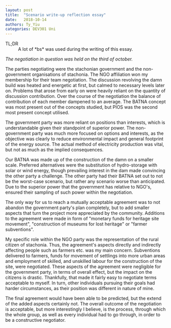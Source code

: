 ```yaml
---
layout: post
title:  "Scenario write-up reflection essay"
date:   2018-10-14
authors: Ty_Yiu
categories: DEV301 Uni 
---
```


<dl>
<dt>
TL;DR
</dt>
<dd>
A lot of *bs* was used during the writing of this essay.
</dd>
</dl> 

*The negotiation in question was held on the third of october.*

The parties negotiating were the stachonian government and the non-government organisations of stachonia.
The NGO affiliation won my membership for their team negotiation.
The discussion revolving the damn build was heated and energetic at first, but calmed to necessary levels later on. 
Problems that arose from early on were heavily reliant on the quantity of discussion contribution. 
Over the course of the negotiation the balance of contribution of each member dampened to an average.
The BATNA concept was most present out of the concepts studied, but PIOS was the second most present concept utilised.

The government party was more reliant on positions than interests, which is understandable given their standpoint of superior power. 
The non-government party was much more focused on options and interests, as the objective was clearly to reduce environmental impact and general footprint of the energy source.
The actual method of electricity production was vital, but not as much as the implied consequences.

Our BATNA was made up of the construction of the damn on a smaller scale. 
Preferred alternatives were the substitution of hydro-storage with solar or wind energy, though prevailing interest in the dam made convincing the other party a challenge.
The other party had their BATNA set out to not be the worst-case scenario, but rather any scenario worse than anticipated.
Due to the superior power that the government has relative to NGO's, ensured their sampling of such power within the negotiation.

The only way for us to reach a mutually acceptable agreement was to not abandon the government party's plan completely, but to add smaller aspects that turn the project more appreciated by the community. 
Additions to the agreement were made in form of "monetary funds for heritage site movement", "construction of museums for lost heritage" or "farmer subventions".

My specific role within the NGO party was the representation of the rural citizen of stachonia. 
Thus, the agreement's aspects directly and indirectly affecting people such as farmers etc. was my main concern.
Subventions delivered to farmers, funds for movement of settlings into more urban areas and employment of skilled, and unskilled labour for the construction of the site, were negotiated.
These aspects of the agreement were negligible for the government party, in terms of overall effect, but the impact on the citizens is drastic.
Thankfully, that made it fairly easy to negotiate terms acceptable to myself. 
In turn, other individuals pursuing their goals had harder circumstances, as their position was different in nature of mine.

The final agreement would have been able to be predicted, but the extend of the added aspects certainly not.
The overall outcome of the negotiation is acceptable, but more interestingly I believe, is the process, through which the whole group, as well as every individual had to go through, in order to be a constructive negotiator.


